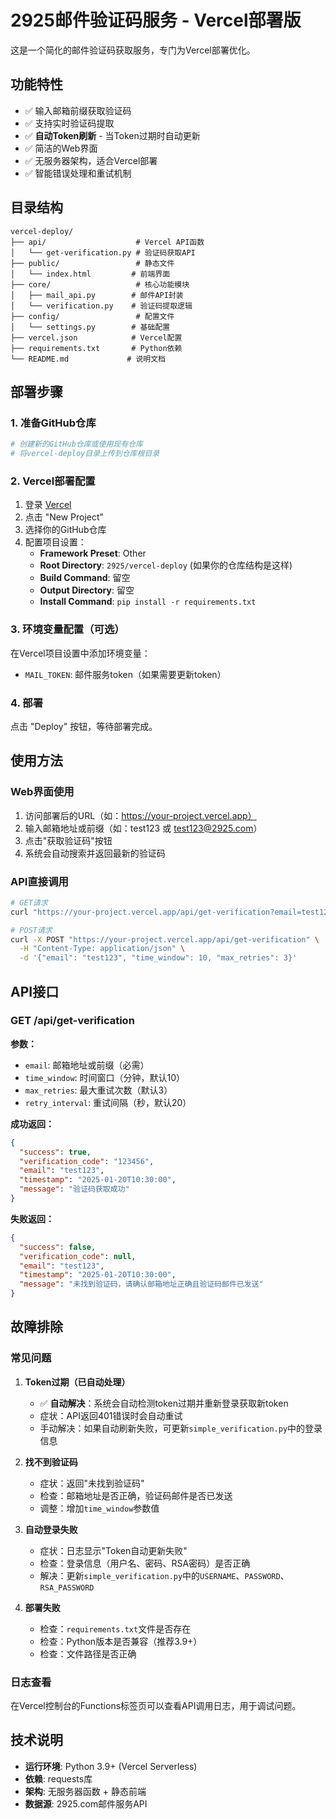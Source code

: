 # 2925邮件验证码服务 - Vercel部署版

这是一个简化的邮件验证码获取服务，专门为Vercel部署优化。

## 功能特性

- ✅ 输入邮箱前缀获取验证码
- ✅ 支持实时验证码提取
- ✅ **自动Token刷新** - 当Token过期时自动更新
- ✅ 简洁的Web界面
- ✅ 无服务器架构，适合Vercel部署
- ✅ 智能错误处理和重试机制

## 目录结构

```
vercel-deploy/
├── api/                    # Vercel API函数
│   └── get-verification.py # 验证码获取API
├── public/                 # 静态文件
│   └── index.html         # 前端界面
├── core/                   # 核心功能模块
│   ├── mail_api.py        # 邮件API封装
│   └── verification.py    # 验证码提取逻辑
├── config/                 # 配置文件
│   └── settings.py        # 基础配置
├── vercel.json            # Vercel配置
├── requirements.txt       # Python依赖
└── README.md             # 说明文档
```

## 部署步骤

### 1. 准备GitHub仓库
```bash
# 创建新的GitHub仓库或使用现有仓库
# 将vercel-deploy目录上传到仓库根目录
```

### 2. Vercel部署配置
1. 登录 [Vercel](https://vercel.com)
2. 点击 "New Project"
3. 选择你的GitHub仓库
4. 配置项目设置：
   - **Framework Preset**: Other
   - **Root Directory**: `2925/vercel-deploy` (如果你的仓库结构是这样)
   - **Build Command**: 留空
   - **Output Directory**: 留空
   - **Install Command**: `pip install -r requirements.txt`

### 3. 环境变量配置（可选）
在Vercel项目设置中添加环境变量：
- `MAIL_TOKEN`: 邮件服务token（如果需要更新token）

### 4. 部署
点击 "Deploy" 按钮，等待部署完成。

## 使用方法

### Web界面使用
1. 访问部署后的URL（如：https://your-project.vercel.app）
2. 输入邮箱地址或前缀（如：test123 或 test123@2925.com）
3. 点击"获取验证码"按钮
4. 系统会自动搜索并返回最新的验证码

### API直接调用
```bash
# GET请求
curl "https://your-project.vercel.app/api/get-verification?email=test123&time_window=10&max_retries=3"

# POST请求
curl -X POST "https://your-project.vercel.app/api/get-verification" \
  -H "Content-Type: application/json" \
  -d '{"email": "test123", "time_window": 10, "max_retries": 3}'
```

## API接口

### GET /api/get-verification

**参数：**
- `email`: 邮箱地址或前缀（必需）
- `time_window`: 时间窗口（分钟，默认10）
- `max_retries`: 最大重试次数（默认3）
- `retry_interval`: 重试间隔（秒，默认20）

**成功返回：**
```json
{
  "success": true,
  "verification_code": "123456",
  "email": "test123",
  "timestamp": "2025-01-20T10:30:00",
  "message": "验证码获取成功"
}
```

**失败返回：**
```json
{
  "success": false,
  "verification_code": null,
  "email": "test123",
  "timestamp": "2025-01-20T10:30:00",
  "message": "未找到验证码，请确认邮箱地址正确且验证码邮件已发送"
}
```

## 故障排除

### 常见问题

1. **Token过期（已自动处理）**
   - ✅ **自动解决**：系统会自动检测token过期并重新登录获取新token
   - 症状：API返回401错误时会自动重试
   - 手动解决：如果自动刷新失败，可更新`simple_verification.py`中的登录信息

2. **找不到验证码**
   - 症状：返回"未找到验证码"
   - 检查：邮箱地址是否正确，验证码邮件是否已发送
   - 调整：增加`time_window`参数值

3. **自动登录失败**
   - 症状：日志显示"Token自动更新失败"
   - 检查：登录信息（用户名、密码、RSA密码）是否正确
   - 解决：更新`simple_verification.py`中的`USERNAME`、`PASSWORD`、`RSA_PASSWORD`

4. **部署失败**
   - 检查：`requirements.txt`文件是否存在
   - 检查：Python版本是否兼容（推荐3.9+）
   - 检查：文件路径是否正确

### 日志查看

在Vercel控制台的Functions标签页可以查看API调用日志，用于调试问题。

## 技术说明

- **运行环境**: Python 3.9+ (Vercel Serverless)
- **依赖**: requests库
- **架构**: 无服务器函数 + 静态前端
- **数据源**: 2925.com邮件服务API

